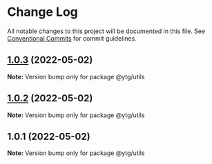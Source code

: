 # Change Log

All notable changes to this project will be documented in this file.
See [Conventional Commits](https://conventionalcommits.org) for commit guidelines.

## [1.0.3](https://github.com/MrGuang123/ytg-libs/compare/@ytg/utils@1.0.2...@ytg/utils@1.0.3) (2022-05-02)

**Note:** Version bump only for package @ytg/utils





## [1.0.2](https://github.com/MrGuang123/ytg-libs/compare/@ytg/utils@1.0.1...@ytg/utils@1.0.2) (2022-05-02)

**Note:** Version bump only for package @ytg/utils





## 1.0.1 (2022-05-02)

**Note:** Version bump only for package @ytg/utils
